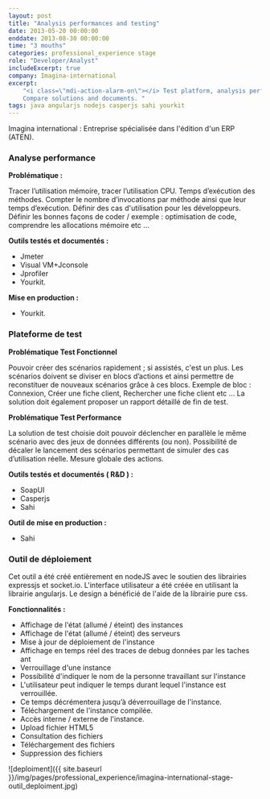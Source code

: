 ```yaml
---
layout: post
title: "Analysis performances and testing"
date: 2013-05-20 00:00:00
enddate: 2013-08-30 00:00:00
time: "3 mouths"
categories: professional_experience stage
role: "Developer/Analyst"
includeExcerpt: true
company: Imagina-international
excerpt: 
    "<i class=\"mdi-action-alarm-on\"></i> Test platform, analysis performances and automatic deployment
    Compare solutions and documents. "
tags: java angularjs nodejs casperjs sahi yourkit
---
```


Imagina international : Entreprise spécialisée dans l'édition d'un ERP (ATEN).

### Analyse performance

**Problématique :**

Tracer l’utilisation mémoire, tracer l’utilisation CPU. Temps d’exécution des méthodes. Compter le nombre d’invocations par méthode ainsi que leur temps d’exécution. 
Définir des cas d'utilisation pour les développeurs.
Définir les bonnes façons de coder / exemple : optimisation de code, comprendre les allocations mémoire  etc ...

**Outils testés et documentés :**

- Jmeter
- Visual VM+Jconsole
- Jprofiler
- Yourkit.

**Mise en production :**

- Yourkit.

### Plateforme de test

**Problématique Test Fonctionnel**
  
Pouvoir créer des scénarios rapidement ; si assistés, c'est un plus. Les scénarios doivent se diviser en blocs d’actions et ainsi permettre de reconstituer de nouveaux scénarios grâce à ces blocs. 
Exemple de bloc :  Connexion, Créer une fiche client, Rechercher une fiche client etc … 
La solution doit également proposer un rapport détaillé de fin de test.
  
**Problématique Test Performance**
  
La solution de test choisie doit pouvoir déclencher en parallèle le même scénario avec des jeux de données différents (ou non). 
Possibilité de décaler le lancement des scénarios permettant de simuler des cas d’utilisation réelle. Mesure globale des actions.
  
**Outils testés et documentés ( R&D ) :**
 
- SoapUI
- Casperjs 
- Sahi
 
**Outil de mise en production :**

- Sahi
  

### Outil de déploiement

Cet outil a été créé entièrement en nodeJS avec le soutien des librairies expressjs et socket.io.
L'interface utilisateur a été créée en utilisant la librairie angularjs. Le design a bénéficié de l'aide de la librairie pure css.
  
**Fonctionnalités :**

- Affichage de l'état (allumé / éteint) des instances
- Affichage de l'état (allumé / éteint) des serveurs
- Mise à jour de déploiement de l'instance 
- Affichage en temps réel des traces de debug données par les taches ant
- Verrouillage d'une instance
- Possibilité d'indiquer le nom de la personne travaillant sur l'instance
- L'utilisateur peut indiquer le temps durant lequel l'instance est verrouillée.
- Ce temps décrémentera jusqu’à déverrouillage de l'instance.
- Téléchargement de l'instance compilée.
- Accès interne / externe de l'instance.
- Upload fichier HTML5
- Consultation des fichiers
- Téléchargement des fichiers
- Suppression des fichiers

![deploiment]({{ site.baseurl }}/img/pages/professional_experience/imagina-international-stage-outil_deploiment.jpg)
